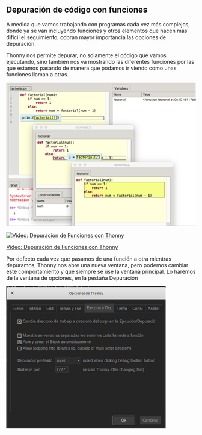 ## Depuración de código con funciones

A medida que vamos trabajando con programas cada vez más complejos, donde ya se van incluyendo funciones y otros elementos que hacen más difícil el seguimiento, cobran mayor importancia las opciones de depuración.

Thonny nos permite depurar, no solamente el código que vamos ejecutando, sino también nos va mostrando las diferentes funciones por las que estamos pasando de manera que podamos ir viendo como unas funciones llaman a otras.


![Depuración con Funciones](./images/DepuracionFunciones.webp)



[![Vídeo: Depuración de Funciones con Thonny](https://img.youtube.com/vi/NryBCZ2gNKw/0.jpg)](https://youtu.be/NryBCZ2gNKw)


[Vídeo: Depuración de Funciones con Thonny](https://youtu.be/NryBCZ2gNKw)

Por defecto cada vez que pasamos de una función a otra mientras depuramos, Thonny nos abre una nueva ventana, pero podemos cambiar este comportamiento y que siempre se use la ventana principal. Lo haremos de la ventana de opciones, en la pestaña Depuración

![Depuración Funciones Configuración](./images/DepuracionFuncionesConfiguracion.png)

